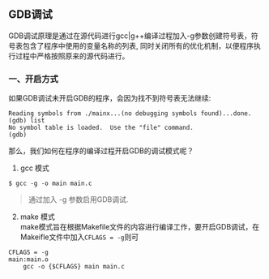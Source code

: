 ## GDB调试
GDB调试原理是通过在源代码进行gcc|g++编译过程加入-g参数创建符号表，符号表包含了程序中使用的变量名称的列表,
同时关闭所有的优化机制，以便程序执行过程中严格按照原来的源代码进行。

### 一、开启方式
如果GDB调试未开启GDB的程序，会因为找不到符号表无法继续:
```
Reading symbols from ./mainx...(no debugging symbols found)...done.
(gdb) list
No symbol table is loaded.  Use the "file" command.
(gdb)
```
那么，我们如何在程序的编译过程开启GDB的调试模式呢？

1. gcc 模式
```
$ gcc -g -o main main.c
```
> 通过加入 -g 参数启用GDB调试.

2. make 模式  
make模式旨在根据Makefile文件的内容进行编译工作，要开启GDB调试，在Makeifle文件中加入`CFLAGS = -g`则可
```
CFLAGS = -g
main:main.o
    gcc -o {$CFLAGS} main main.c
```
